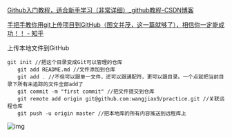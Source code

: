[Github入门教程，适合新手学习（非常详细）_github教程-CSDN博客](https://blog.csdn.net/black_sneak/article/details/139600633)

[手把手教你用git上传项目到GitHub（图文并茂，这一篇就够了），相信你一定能成功！！ - 知乎](https://zhuanlan.zhihu.com/p/193140870)



上传本地文件到GitHub

```
git init //把这个目录变成Git可以管理的仓库
　　git add README.md //文件添加到仓库
　　git add . //不但可以跟单一文件，还可以跟通配符，更可以跟目录。一个点就把当前目录下所有未追踪的文件全部add了 
　　git commit -m "first commit" //把文件提交到仓库
　　git remote add origin git@github.com:wangjiax9/practice.git //关联远程仓库
　　git push -u origin master //把本地库的所有内容推送到远程库上
```



![img](https://i-blog.csdnimg.cn/blog_migrate/4f1cdb01c4d7eb6fd384fd84d3b232ea.png)

